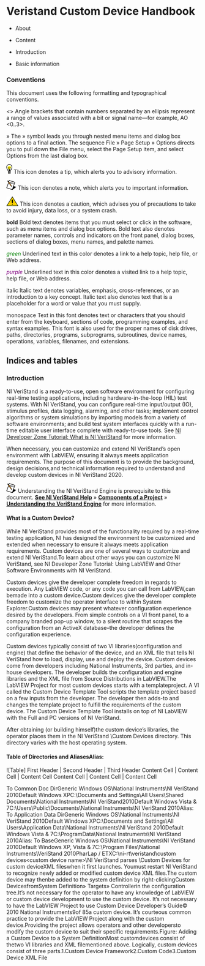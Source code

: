 

# Veristand Custom Device Handbook


* About

* Content

* Introduction

* Basic information


### Conventions
This document uses the following formatting and typographical conventions.

<>	Angle brackets that contain numbers separated by an ellipsis represent a range of values associated with a bit or signal name—for example, AO <0..3>.

»	The » symbol leads you through nested menu items and dialog box options to a final action. The sequence File » Page Setup » Options directs you to pull down the File menu, select the Page Setup item, and select Options from the last dialog box.

![](images/Picture1.png) This icon denotes a tip, which alerts you to advisory information.

 	
![](images/Picture2.png) This icon denotes a note, which alerts you to important information.

 	
![](images/Picture3.png) This icon denotes a caution, which advises you of precautions to take to avoid injury, data loss, or a system crash.

**bold**	Bold text denotes items that you must select or click in the software, such as menu items and dialog box options. Bold text also denotes parameter names, controls and indicators on the front panel, dialog boxes, sections of dialog boxes, menu names, and palette names.

<span style="color:green">*green*</span>	Underlined text in this color denotes a link to a help topic, help file, or Web address.

<span style="color:purple">*purple*</span>	Underlined text in this color denotes a visited link to a help topic, help file, or Web address.

italic	Italic text denotes variables, emphasis, cross-references, or an introduction to a key concept. Italic text also denotes text that is a placeholder for a word or value that you must supply.

monospace	Text in this font denotes text or characters that you should enter from the keyboard, sections of code, programming examples, and syntax examples. This font is also used for the proper names of disk drives, paths, directories,
programs, subprograms, subroutines, device names, operations, variables, filenames, and extensions.



## Indices and tables

### Introduction


NI VeriStand is a ready-to-use, open software environment for configuring real-time testing applications, including hardware-in-the-loop (HIL) test systems. With NI VeriStand, you can configure real-time input/output (IO), stimulus profiles, data logging, alarming, and other tasks; implement control algorithms or system simulations by importing models from a variety of software environments; and build test system interfaces quickly with a run-time editable user interface complete with ready-to-use tools. See *<span style="color:green">*[NI Developer Zone Tutorial: What is NI VeriStand](https://www.ni.com/en-us/shop/data-acquisition-and-control/application-software-for-data-acquisition-and-control-category/what-is-veristand.html)*</span>* for more information. 

When necessary, you can customize and extend NI VeriStand’s open environment with LabVIEW, ensuring it always meets application requirements. The purpose of this document is to provide the background, design decisions,and technical information required to understand and develop custom devices in NI VeriStand 2020. 

![](images/Picture2.png) Understanding the NI VeriStand Engine is prerequisite to this document.  **[See NI VeriStand Help](https://zone.ni.com/reference/en-XX/help/372846B-01/)** » **[Components of a Project](https://zone.ni.com/reference/en-XX/help/372846B-01/TOC5.htm)** » **[Understanding the VeriStand Engine](https://zone.ni.com/reference/en-XX/help/372846B-01/veristand/understanding_vs_engine/)** for more information.


#### What is a Custom Device?

While NI VeriStand provides most of the functionality required by a real-time testing application, NI has designed the environment to be customized and extended when necessary to ensure it always meets application requirements.  Custom devices are one of several ways to customize and extend NI VeriStand.To learn about other ways you can customize NI VeriStand, see NI Developer Zone Tutorial: Using LabVIEW and Other Software Environments with NI VeriStand.

Custom devices give the developer complete freedom in regards to execution.  Any LabVIEW code, or any code you can call from LabVIEW,can bemade into a custom device.Custom devices give the developer complete freedom to customize the operator interface to within System Explorer.Custom devices may present whatever configuration experience desired by the developers.  From simple controls on a VI front panel, to a company branded pop-up window, to a silent routine that scrapes the configuration from an ActiveX database–the developer defines the configuration experience.

Custom devices typically consist of two VI libraries(configuration and engine) that define the behavior of the device, and an XML file that tells NI VeriStand how to load, display, use and deploy the device.  Custom devices come from developers including National Instruments, 3rd parties, and in-house developers.  The developer builds the configuration and engine libraries and the XML file from Source Distributions in LabVIEW.The LabVIEW Project for most custom devices starts with a templateproject.  A VI called the Custom Device Template Tool scripts the template project based on a few inputs from the developer. The developer then adds-to and changes the template project to fulfill the requirements of the custom device.  The Custom Device Template Tool installs on top of NI LabVIEW with the Full and PC versions of NI VeriStand.



After obtaining (or building himself)the custom device’s libraries, the operator places them in the NI VeriStand <CommonData>\Custom Devices directory.  This directory varies with the host operating system.

#### Table of Directories and Aliases<Common Data>Alias:




![Table]
First Header | Second Header | Third Header
Content Cell | Content Cell  | Content Cell
Content Cell | Content Cell  | Content Cell



To Common Doc DirGeneric Windows OS<Public Documents>\National Instruments\NI VeriStand 2010Default Windows XPC:\Documents and Settings\All Users\Shared Documents\National Instruments\NI VeriStand2010Default Windows Vista & 7C:\Users\Public\Documents\National Instruments\NI VeriStand 2010<Application Data>Alias: To Application Data DirGeneric Windows OS<Application Data>\National Instruments\NI VeriStand 2010Default Windows XPC:\Documents and Settings\All Users\Application Data\National Instruments\NI VeriStand 2010Default Windows Vista & 7C:\ProgramData\National Instruments\NI VeriStand 2010<Base>Alias: To BaseGeneric Windows OS<Program Files>\National Instruments\NI VeriStand 2010Default Windows XP, Vista & 7C:\Program Files\National Instruments\VeriStand 2010<Custom Device Engine Destination>PharLap / ETXC:\ni-rt\veristand\custom devices\<custom device name>\NI VeriStand parses <Common Data>\Custom Devices for custom deviceXML fileswhen it first launches.  Youmust restart NI VeriStand to recognize newly added or modified custom device XML files.The custom device may thenbe added to the system definition by right-clickingCustom DevicesfromSystem Definition» Targets» Controllerin the configuration tree.It’s not necessary for the operator to have any knowledge of LabVIEW or custom device development to use the custom device.  It’s not necessary to have the LabVIEW Project to use 
Custom Device Developer’s Guide© 2010 National Instruments9of 85a custom device.  It’s courteous common practice to provide the LabVIEW Project along with the custom device.Providing the project allows operators and other developersto modify the custom device to suit their specific requirements.Figure: Adding a Custom Device to a System DefinitionMost customdevices consist of thetwo VI libraries and XML filementioned above.  Logically, custom devices consist of three parts.1.Custom Device Framework2.Custom Code3.Custom Device XML File

